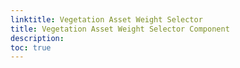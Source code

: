```yaml
---
linktitle: Vegetation Asset Weight Selector
title: Vegetation Asset Weight Selector Component
description:
toc: true
---
```


